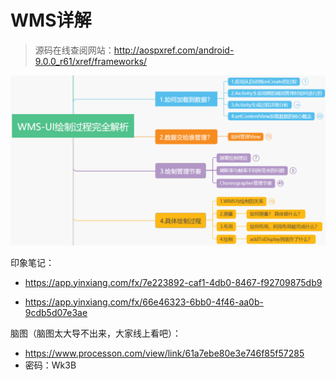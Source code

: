 # WMS详解

> 源码在线查阅网站：http://aospxref.com/android-9.0.0_r61/xref/frameworks/



<img src="012_WMS详解.assets/image-20220606163429021.png" alt="image-20220606163429021" style="zoom:50%;" />



印象笔记：

- https://app.yinxiang.com/fx/7e223892-caf1-4db0-8467-f92709875db9

- https://app.yinxiang.com/fx/66e46323-6bb0-4f46-aa0b-9cdb5d07e3ae

脑图（脑图太大导不出来，大家线上看吧）：

- https://www.processon.com/view/link/61a7ebe80e3e746f85f57285
- 密码：Wk3B